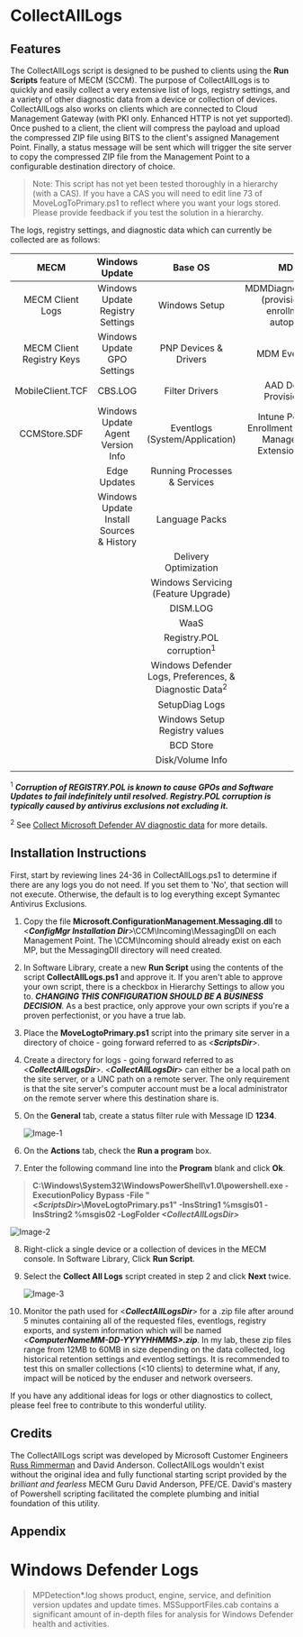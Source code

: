# CollectAllLogs

## Features
The CollectAllLogs script is designed to be pushed to clients using the **Run Scripts** feature of MECM (SCCM). The purpose of CollectAllLogs is to quickly and easily collect a very extensive list of logs, registry settings, and a variety of other diagnostic data from a device or collection of devices.  CollectAllLogs also works on clients which are connected to Cloud Management Gateway (with PKI only. Enhanced HTTP is not yet supported). Once pushed to a client, the client will compress the payload and upload the compressed ZIP file using BITS to the client's assigned Management Point. Finally, a status message will be sent which will trigger the site server to copy the compressed ZIP file from the Management Point to a configurable destination directory of choice.

>Note: This script has not yet been tested thoroughly in a hierarchy (with a CAS).  If you have a CAS you will need to edit line 73 of MoveLogToPrimary.ps1 to reflect where you want your logs stored. Please provide feedback if you test the solution in a hierarchy.

The logs, registry settings, and diagnostic data which can currently be collected are as follows:

| MECM | Windows Update | Base OS |        MDM       |    Office365   |3rd Party|
|:-------------:|:----------------:|:-------------:|:------------------:|:-----------:|:---------:|
|MECM Client Logs|Windows Update Registry Settings|Windows Setup|MDMDiagnosticsTool \(provisioning, enrollment, autopilot\)|OneDrive Logs|Symantec Antivirus Exclusions|
|MECM Client Registry Keys|Windows Update GPO Settings|PNP Devices & Drivers|MDM Eventlogs | | | |
|MobileClient.TCF|CBS.LOG         |Filter Drivers|AAD Device Provisioning | | |
|CCMStore.SDF |Windows Update Agent Version Info|Eventlogs (System/Application)|Intune Policies, Enrollment Status, & Management Extension Logs| | |
|             |Edge Updates |Running Processes & Services|| | |
|             |Windows Update Install Sources & History|Language Packs|| | |
|             |                |Delivery Optimization||||
|             |                |Windows Servicing (Feature Upgrade)| | | |
|             |                |DISM.LOG   | | | |
|             |                |WaaS | | | |
|             |                |Registry.POL corruption<sup>1</sup> | | | |
|             |                |Windows Defender Logs, Preferences, & Diagnostic Data<sup>2</sup> | | | |
|             |                |SetupDiag Logs| | | |
|             |                |Windows Setup Registry values| | | | 
|             |                |BCD Store| | | |
|             |                |Disk/Volume Info| | | |
|             |                || | | |


<sup>1</sup> ***Corruption of REGISTRY.POL is known to cause GPOs and Software Updates to fail indefinitely until resolved. Registry.POL corruption is typically caused by antivirus exclusions not excluding it.***

<sup>2</sup> See [Collect Microsoft Defender AV diagnostic data](https://docs.microsoft.com/en-us/windows/security/threat-protection/microsoft-defender-antivirus/collect-diagnostic-data) for more details.

## Installation Instructions

First, start by reviewing lines 24-36 in CollectAllLogs.ps1 to determine if there are any logs you do not need.  If you set them to 'No', that section will not execute.  Otherwise, the default is to log everything except Symantec Antivirus Exclusions.

1. Copy the file **Microsoft.ConfigurationManagement.Messaging.dll** to \<***ConfigMgr Installation Dir***\>\CCM\Incoming\MessagingDll on each Management Point. The \CCM\Incoming should already exist on each MP, but the MessagingDll directory will need created.
2. In Software Library, create a new **Run Script** using the contents of the script **CollectAllLogs.ps1** and approve it. If you aren't able to approve your own script, there is a checkbox in Hierarchy Settings to allow you to. ***CHANGING THIS CONFIGURATION SHOULD BE A BUSINESS DECISION***. As a best practice, only approve your own scripts if you're a proven perfectionist, or you have a true lab.
3. Place the **MoveLogtoPrimary.ps1** script into the primary site server in a directory of choice - going forward referred to as \<***ScriptsDir***\>.
4. Create a directory for logs - going forward referred to as \<***CollectAllLogsDir***\>.  \<***CollectAllLogsDir***\> can either be a local path on the site server, or a UNC path on a remote server. The only requirement is that the site server's computer account must be a local administrator on the remote server where this destination share is.
5. On the **General** tab, create a status filter rule with Message ID **1234**.

   ![Image-1](https://rimcoblob.blob.core.windows.net/blogimg/CollectAllLogs/img1.png "Image-1")

6. On the **Actions** tab, check the **Run a program** box.
7. Enter the following command line into the **Program** blank and click **Ok**.

  > **C:\Windows\System32\WindowsPowerShell\v1.0\powershell.exe -ExecutionPolicy Bypass -File "\<***ScriptsDir***\>\MoveLogtoPrimary.ps1" -InsString1 %msgis01 -InsString2 %msgis02 -LogFolder ***\<CollectAllLogsDir\>*****


   ![Image-2](https://rimcoblob.blob.core.windows.net/blogimg/CollectAllLogs/img5.png "Image-2")

8. Right-click a single device or a collection of devices in the MECM console. In Software Library, Click **Run Script**.
9. Select the **Collect All Logs** script created in step 2 and click **Next** twice.

    ![Image-3](https://rimcoblob.blob.core.windows.net/blogimg/CollectAllLogs/img2.png "Image-3")

10. Monitor the path used for \<***CollectAllLogsDir***\> for a .zip file after around 5 minutes containing all of the requested files, eventlogs, registry exports, and system information which will be named \<***ComputerNameMM-DD-YYYYHHMMS\>.zip***.  In my lab, these zip files range from 12MB to 60MB in size depending on the data collected, log historical retention settings and eventlog settings.  It is recommended to test this on smaller collections (<10 clients) to determine what, if any, impact will be noticed by the enduser and network overseers.

If you have any additional ideas for logs or other diagnostics to collect, please feel free to contribute to this wonderful utility.

## Credits
The CollectAllLogs script was developed by Microsoft Customer Engineers [Russ Rimmerman](mailto://russ.rimmerman@microsoft.com) and David Anderson. CollectAllLogs wouldn't exist without the original idea and fully functional starting script provided by the *brilliant and fearless* MECM Guru David Anderson, PFE/CE.  David's mastery of Powershell scripting facilitated the complete plumbing and initial foundation of this utility.

## Appendix
# Windows Defender Logs

>MPDetection*.log shows product, engine, service, and definition version updates and update times.
>MSSupportFiles.cab contains a significant amount of in-depth files for analysis for Windows Defender health and activities.
